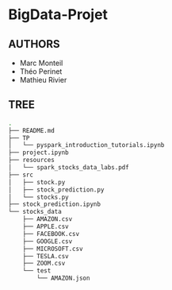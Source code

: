 # BigData-Projet


## AUTHORS
 - Marc Monteil
 - Théo Perinet
 - Mathieu Rivier

## TREE
```sh
.
├── README.md
├── TP
│   └── pyspark_introduction_tutorials.ipynb
├── project.ipynb
├── resources
│   └── spark_stocks_data_labs.pdf
├── src
│   ├── stock.py
│   ├── stock_prediction.py
│   └── stocks.py
├── stock_prediction.ipynb
└── stocks_data
    ├── AMAZON.csv
    ├── APPLE.csv
    ├── FACEBOOK.csv
    ├── GOOGLE.csv
    ├── MICROSOFT.csv
    ├── TESLA.csv
    ├── ZOOM.csv
    └── test
        └── AMAZON.json
```
